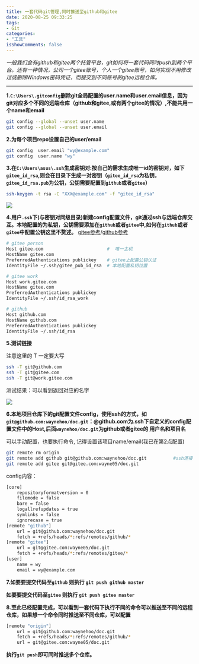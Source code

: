 ```yaml
---
title: 一套代码git管理,同时推送至github和gitee
date: 2020-08-25 09:33:25
tags:
- Git
categories:
- "工具"
isShowComments: false
---
```


 <Boxx/> 

*一般我们会有github和gitee两个托管平台，git如何将一套代码同时push到两个平台。还有一种情况，公司一个gitee账号，个人一个gitee账号，如何实现不用修改过或删除Windows密码凭证，而提交到不同账号的gitee远程仓库。*

---

<!-- more -->

**1.`C:\Users\.gitconfig`删除git全局配置的user.name和user.email信息，因为git对应多个不同的远端仓库（github和gitee,或有两个gitee的情况）,不能共用一个name和email**

```bash
git config --global --unset user.name
git config --global --unset user.email
```

**2.为每个项目repo设置自己的user/email**

```bash
git config  user.email "wy@example.com"
git config  user.name "wy"
```

**3.在`C:\Users\asus\.ssh`生成密钥对:按自己的需求生成唯一id的密钥对，如下`gitee_id_rsa`,则会在目录下生成一对密钥（`gitee_id_rsa`为私钥，`gitee_id_rsa.pub`为公钥，公钥需要配置到`github`或者`gitee`）**

```bash
ssh-keygen -t rsa -C "XXX@example.com" -f "gitee_id_rsa"
```

![](/doc/img/tools/git-keys.png)

**4.用户`.ssh`下(与密钥对同级目录)新建config配置文件，git通过ssh与远端仓库交互。本地配置的为私钥，公钥需要添加在`github`或者`gitee`中,如何在`github`或者`gitee`中配置公钥这里不赘述。** [gitee参考](https://gitee.com/help/articles/4191#article-header0)/[github参考](https://docs.github.com/cn/github/authenticating-to-github/adding-a-new-ssh-key-to-your-github-account)

```bash
# gitee person
Host gitee.com                        #  唯一主机
HostName gitee.com
PreferredAuthentications publickey    # gitee上配置公钥认证
IdentityFile ~/.ssh/gitee_pub_id_rsa  # 本地配置私钥位置

# gitee work
Host work.gitee.com
HostName gitee.com
PreferredAuthentications publickey
IdentityFile ~/.ssh/id_rsa_work

# github
Host github.com
HostName github.com
PreferredAuthentications publickey
IdentityFile ~/.ssh/id_rsa
```

**5.测试链接**

注意这里的 T 一定要大写 

```bash
ssh -T git@github.com 
ssh -T git@gitee.com
ssh -T git@work.gitee.com
```

测试结果：可以看到返回对应的名字

![](/doc/img/tools/git-test.png)


**6.本地项目仓库下的git配置文件config，使用ssh的方式，如`git@github.com:waynehoo/doc.git`：@github.com为.ssh下自定义的config配置文件中的Host,后面`waynehoo/doc.git`为github或者gitee的 用户名和项目名**

可以手动配置，也要执行命令, 记得设置该项目name/email(我已在第2点配置)

```bash
git remote rm origin
git remote add github git@github.com:waynehoo/doc.git          #ssh连接方式
git remote add gitee git@gitee.com:wayne05/doc.git
```

config内容：
```bash
[core]
	repositoryformatversion = 0
	filemode = false
	bare = false
	logallrefupdates = true
	symlinks = false
	ignorecase = true
[remote "github"]
	url = git@github.com:waynehoo/doc.git
	fetch = +refs/heads/*:refs/remotes/github/*
[remote "gitee"]
	url = git@gitee.com:wayne05/doc.git
	fetch = +refs/heads/*:refs/remotes/gitee/*
[user]
	name = wy
	email = wy@example.com

```



**7.如要要提交代码至`github` 则执行 `git push github master`**

  **如要要提交代码至`gitee` 则执行 `git push gitee master`**



**8.至此已经配置完成，可以看到一套代码下执行不同的命令可以推送至不同的远程仓库，如果想一个命令同时推送至不同仓库，可以配置**

```bash
[remote "origin"]
	url = git@github.com:waynehoo/doc.git
	fetch = +refs/heads/*:refs/remotes/github/*
	url = git@gitee.com:wayne05/doc.git
```

**执行`git push`即可同时推送多个仓库。**